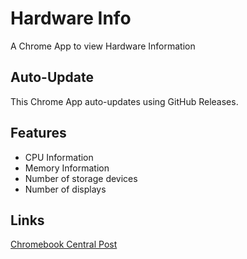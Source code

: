 # Hardware Info

A Chrome App to view Hardware Information

## Auto-Update

This Chrome App auto-updates using GitHub Releases.

## Features

- CPU Information
- Memory Information
- Number of storage devices
- Number of displays

## Links

[Chromebook Central Post](http://goo.gl/oaEY2w)
